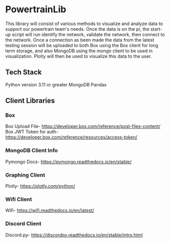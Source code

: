 # PowertrainLib

This library will consist of various methods to visualize and analyze data to support our powertrain team's needs. Once the data is on the pi, the start-up script will run identify the network, validate the network, then connect to the network. Once a connection as been made the data from the latest testing session will be uploaded to both Box using the Box client for long term storage, and also MongoDB using the mongo client to be used in visualization. Plotly will then be used to visualize this data to the user.

## Tech Stack

Python version 3.11 or greater
MongoDB
Pandas

## Client Libraries

### Box

Box Upload File- https://developer.box.com/reference/post-files-content/
Box JWT Token for auth- https://developer.box.com/reference/resources/access-token/

### MongoDB Client Info

Pymongo Docs- https://pymongo.readthedocs.io/en/stable/

### Graphing Client

Plotly- https://plotly.com/python/

### Wifi Client

Wifi- https://wifi.readthedocs.io/en/latest/

### Discord Client

Discord.py- https://discordpy.readthedocs.io/en/stable/intro.html

